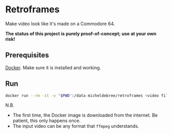 # Retroframes

Make video look like it's made on a Commodore 64.

**The status of this project is purely proof-of-concept; use at your own risk!**

## Prerequisites

[Docker](https://www.docker.com). Make sure it is installed and working.

## Run

```sh
docker run --rm -it -v "$PWD":/data micheldebree/retroframes <video file>
```

N.B.

- The first time, the Docker image is downloaded from the internet. Be patient, this only happens once.
- The input video can be any format that ```ffmpeg``` understands.

